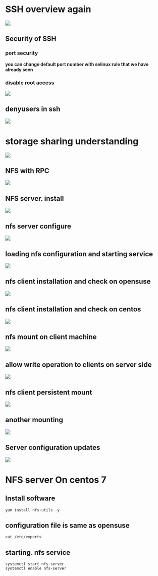 # SSH overview again 

<img src="sshover.png">

## Security of SSH 

### port security 

<b> you can change default port number with selinux rule that we have already seen </b>

###  disable root access 

<img src="noroot.png">

## denyusers in ssh 

<img src="denyuser.png">

# storage sharing understanding 

<img src="storage.png">

## NFS with RPC 

<img src="nfsrpc.png">

## NFS server. install 

<img src="nfsinstall.png">

## nfs server configure

<img src="nfsconf.png">

## loading nfs configuration and starting service

<img src="nfsstart.png">

## nfs client installation and check on opensuse

<img src="nfsclientop.png">


## nfs client installation and check on centos

<img src="nfsclientcentos.png">

## nfs mount on client machine 

<img src="nfsmount.png">


## allow write operation to clients on server side

<img src="nfswrite.png">

## nfs client persistent mount 

<img src="nfsper.png">

##  another mounting 

<img src="mountnfs.png">


## Server configuration updates

<img src="nfsserver.png">


# NFS server On centos 7

##  Install software 

```
yum install nfs-utils -y
```

## configuration file is same as opensuse 

```
cat /etc/exports 

```

## starting. nfs service

```
systemctl start nfs-server
systemctl enable nfs-server

```





